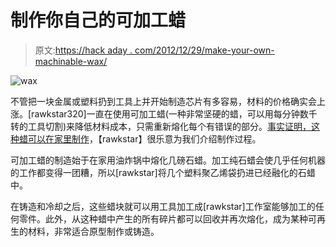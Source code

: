 # 制作你自己的可加工蜡

> 原文:[https://hack aday . com/2012/12/29/make-your-own-machinable-wax/](https://hackaday.com/2012/12/29/make-your-own-machinable-wax/)

![wax](../Images/f290e63fb93c9fae9d39884c34bc2fa9.png)

不管把一块金属或塑料扔到工具上并开始制造芯片有多容易，材料的价格确实会上涨。[rawkstar320]一直在使用可加工蜡(一种非常坚硬的蜡，可以用每分钟数千转的工具切割)来降低材料成本，只需重新熔化每个有错误的部分。[事实证明，这种蜡可以在家里制作](http://www.instructables.com/id/Machinable-Wax/?ALLSTEPS)，【rawkstar】很乐意为我们介绍制作过程。

可加工蜡的制造始于在家用油炸锅中熔化几磅石蜡。加工纯石蜡会使几乎任何机器的工作都变得一团糟，所以[rawkstar]将几个塑料聚乙烯袋扔进已经融化的石蜡中。

在铸造和冷却之后，这些蜡块就可以用工具加工成[rawkstar]工作室能够加工的任何零件。此外，从这种蜡中产生的所有碎片都可以回收并再次熔化，成为某种可再生的材料，非常适合原型制作或铸造。